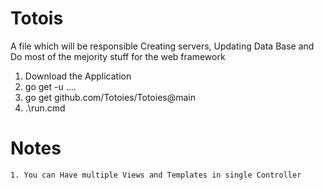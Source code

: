 # Totois
A file which will be responsible Creating servers, Updating Data Base and Do most of the mejority stuff for the web framework

1. Download the Application
2. go get -u .\...
3. go get github.com/Totoies/Totoies@main
4. .\run.cmd

# Notes
    1. You can Have multiple Views and Templates in single Controller